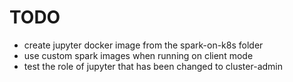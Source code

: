 # TODO
- create jupyter docker image from the spark-on-k8s folder
- use custom spark images when running on client mode
- test the role of jupyter that has been changed to cluster-admin